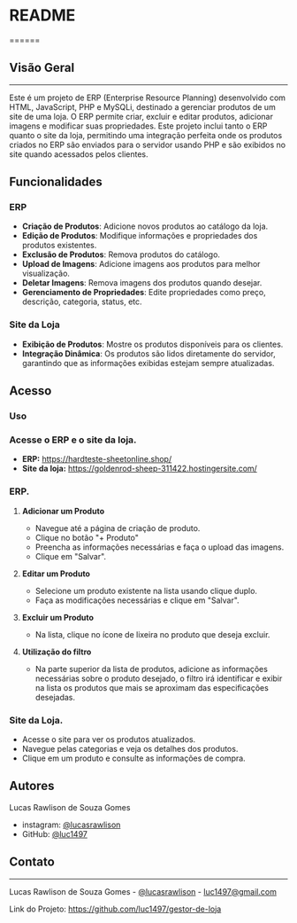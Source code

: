 # README
======

## Visão Geral
-----------

Este é um projeto de ERP (Enterprise Resource Planning) desenvolvido com HTML, JavaScript, PHP e MySQLi, destinado a gerenciar produtos de um site de uma loja. O ERP permite criar, excluir e editar produtos, adicionar imagens e modificar suas propriedades. Este projeto inclui tanto o ERP quanto o site da loja, permitindo uma integração perfeita onde os produtos criados no ERP são enviados para o servidor usando PHP e são exibidos no site quando acessados pelos clientes.

## Funcionalidades

### ERP

-   **Criação de Produtos**: Adicione novos produtos ao catálogo da loja.
-   **Edição de Produtos**: Modifique informações e propriedades dos produtos existentes.
-   **Exclusão de Produtos**: Remova produtos do catálogo.
-   **Upload de Imagens**: Adicione imagens aos produtos para melhor visualização.
-   **Deletar Imagens**: Remova imagens dos produtos quando desejar.
-   **Gerenciamento de Propriedades**: Edite propriedades como preço, descrição, categoria, status, etc.

### Site da Loja

-   **Exibição de Produtos**: Mostre os produtos disponíveis para os clientes.
-   **Integração Dinâmica**: Os produtos são lidos diretamente do servidor, garantindo que as informações exibidas estejam sempre atualizadas.


## Acesso

### Uso

### Acesse o ERP e o site da loja.
-   **ERP:** https://hardteste-sheetonline.shop/
-   **Site da loja:** https://goldenrod-sheep-311422.hostingersite.com/
### ERP.


1.  **Adicionar um Produto**

    -   Navegue até a página de criação de produto.
    -   Clique no botão "+ Produto"
    -   Preencha as informações necessárias e faça o upload das imagens.
    -   Clique em "Salvar".

2.  **Editar um Produto**

    -   Selecione um produto existente na lista usando clique duplo.
    -   Faça as modificações necessárias e clique em "Salvar".

3.  **Excluir um Produto**

    -   Na lista, clique no ícone de lixeira no produto que deseja excluir.

4.  **Utilização do filtro**

    -   Na parte superior da lista de produtos, adicione as informações necessárias sobre o produto desejado, o filtro irá identificar e exibir na lista os produtos que mais se aproximam das especificações desejadas.


### Site da Loja.

-   Acesse o site para ver os produtos atualizados.
-   Navegue pelas categorias e veja os detalhes dos produtos.
-   Clique em um produto e consulte as informações de compra.

## Autores
Lucas Rawlison de Souza Gomes
- instagram: [@lucasrawlison](https://www.instagram.com/lucasrawlison/)
- GitHub: [@luc1497](https://github.com/luc1497/)



## Contato
-------

Lucas Rawlison de Souza Gomes - [@lucasrawlison](https://www.instagram.com/lucasrawlison/) - luc1497@gmail.com

Link do Projeto: <https://github.com/luc1497/gestor-de-loja>
